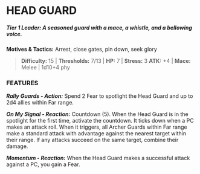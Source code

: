 # HEAD GUARD

##### **Tier 1 Leader:** *A seasoned guard with a mace, a whistle, and a bellowing voice.*

**Motives & Tactics:** Arrest, close gates, pin down, seek glory

> **Difficulty:** 15 | **Thresholds:** 7/13 | **HP:** 7 | **Stress:** 3
> **ATK:** +4 | **Mace:** Melee | 1d10+4 phy

### FEATURES

***Rally Guards - Action:*** Spend 2 Fear to spotlight the Head Guard and up to 2d4 allies within Far range.

***On My Signal - Reaction:*** Countdown (5). When the Head Guard is in the spotlight for the first time, activate the countdown. It ticks down when a PC makes an attack roll. When it triggers, all Archer Guards within Far range make a standard attack with advantage against the nearest target within their range. If any attacks succeed on the same target, combine their damage.

***Momentum - Reaction:*** When the Head Guard makes a successful attack against a PC, you gain a Fear.
